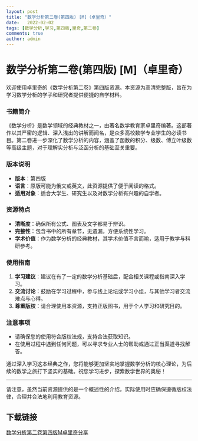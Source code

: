 ```yaml
---
layout: post
title: "数学分析第二卷(第四版) [M]（卓里奇）"
date:   2022-02-02
tags: [数学分析,学习,第四版,里奇,第二卷]
comments: true
author: admin
---
```

# 数学分析第二卷(第四版) [M]（卓里奇）

欢迎使用卓里奇的《数学分析第二卷》第四版资源。本资源为高清完整版，旨在为学习数学分析的学子和研究者提供便捷的自学材料。

### 书籍简介

《数学分析》是数学领域的经典教材之一，由著名数学教育家卓里奇编著。这部著作以其严密的逻辑、深入浅出的讲解而闻名，是众多高校数学专业学生的必读书目。第二卷进一步深化了数学分析的内容，涵盖了函数的积分、级数、傅立叶级数等高级主题，对于理解实分析与泛函分析的基础至关重要。

### 版本说明

- **版本**：第四版
- **语言**：原版可能为俄文或英文，此资源提供了便于阅读的格式。
- **适用对象**：适合大学生、研究生以及对数学分析有兴趣的自学者。

### 资源特点

- **清晰度**：确保所有公式、图表及文字都易于辨识。
- **完整性**：包含书中的所有章节，无遗漏，方便系统性学习。
- **学术价值**：作为数学分析的经典教材，其学术价值不言而喻，适用于教学与科研参考。

### 使用指南

1. **学习建议**：建议在有了一定的数学分析基础后，配合相关课程或指南深入学习。
2. **交流讨论**：鼓励在学习过程中，参与线上论坛或学习小组，与其他学习者交流难点与心得。
3. **尊重版权**：请合理使用本资源，支持正版图书，用于个人学习和研究目的。

### 注意事项

- 请确保您的使用符合版权法规，支持合法获取知识。
- 在使用过程中遇到任何问题，可以寻求专业人士的帮助或通过正当渠道寻找解答。

通过深入学习这本经典之作，您将能够更加坚实地掌握数学分析的核心理论，为后续的数学之旅打下坚实的基础。祝您学习进步，探索数学世界的奥秘！

---

请注意，虽然当前资源提供的是一个概述性的介绍，实际使用时应确保遵循版权法律，合理并合法地利用教育资源。

## 下载链接

[数学分析第二卷第四版M卓里奇分享](https://pan.quark.cn/s/db760f6895b6)